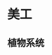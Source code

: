 <!--
 * @Description: your project
 * @version: 1.0
 * @Author: Pionpill
 * @LastEditors: Pionpill
 * @Date: 2022-06-13 20:53:30
 * @LastEditTime: 2022-07-17 12:09:20
-->
# 美工
## 植物系统